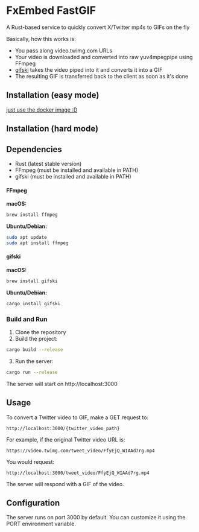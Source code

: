# FxEmbed FastGIF

A Rust-based service to quickly convert X/Twitter mp4s to GIFs on the fly

Basically, how this works is:
- You pass along video.twimg.com URLs
- Your video is downloaded and converted into raw yuv4mpegpipe using FFmpeg
- [gifski](https://github.com/ImageOptim/gifski) takes the video piped into it and converts it into a GIF
- The resulting GIF is transferred back to the client as soon as it's done

## Installation (easy mode)

[just use the docker image :D](https://github.com/FxEmbed/fastgif/pkgs/container/fastgif)

## Installation (hard mode)

## Dependencies

- Rust (latest stable version)
- FFmpeg (must be installed and available in PATH)
- gifski (must be installed and available in PATH)

#### FFmpeg

**macOS:**
```bash
brew install ffmpeg
```

**Ubuntu/Debian:**
```bash
sudo apt update
sudo apt install ffmpeg
```

#### gifski

**macOS:**
```bash
brew install gifski
```

**Ubuntu/Debian:**
```bash
cargo install gifski
```

### Build and Run

1. Clone the repository
2. Build the project:
```bash
cargo build --release
```
3. Run the server:
```bash
cargo run --release
```

The server will start on http://localhost:3000

## Usage

To convert a Twitter video to GIF, make a GET request to:

```
http://localhost:3000/{twitter_video_path}
```

For example, if the original Twitter video URL is:
```
https://video.twimg.com/tweet_video/FfyEjQ_WIAAd7rg.mp4
```

You would request:
```
http://localhost:3000/tweet_video/FfyEjQ_WIAAd7rg.mp4
```

The server will respond with a GIF of the video.

## Configuration

The server runs on port 3000 by default. You can customize it using the PORT environment variable.
